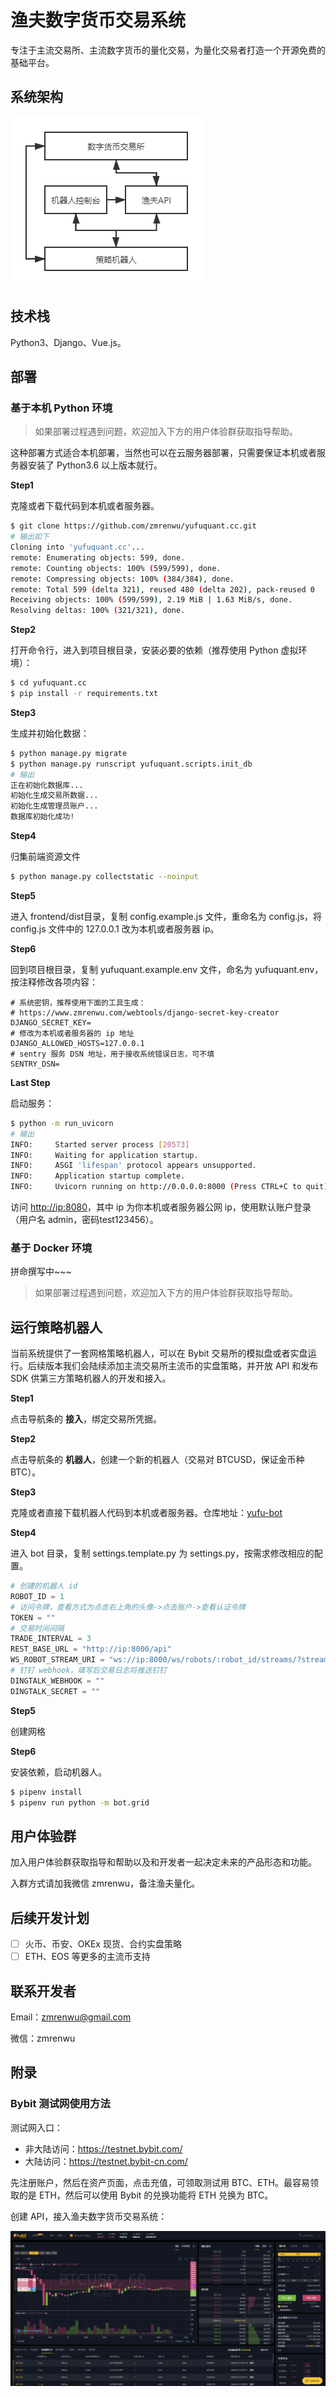 

# 渔夫数字货币交易系统

专注于主流交易所、主流数字货币的量化交易，为量化交易者打造一个开源免费的基础平台。

## 系统架构

![](./screenshots/yufu系统架构.png)

## 技术栈

Python3、Django、Vue.js。

## 部署

### 基于本机 Python 环境

> 如果部署过程遇到问题，欢迎加入下方的用户体验群获取指导帮助。

这种部署方式适合本机部署，当然也可以在云服务器部署，只需要保证本机或者服务器安装了 Python3.6 以上版本就行。

**Step1**

克隆或者下载代码到本机或者服务器。

```bash
$ git clone https://github.com/zmrenwu/yufuquant.cc.git
# 输出如下
Cloning into 'yufuquant.cc'...
remote: Enumerating objects: 599, done.
remote: Counting objects: 100% (599/599), done.
remote: Compressing objects: 100% (384/384), done.
remote: Total 599 (delta 321), reused 480 (delta 202), pack-reused 0
Receiving objects: 100% (599/599), 2.19 MiB | 1.63 MiB/s, done.
Resolving deltas: 100% (321/321), done.
```

**Step2**

打开命令行，进入到项目根目录，安装必要的依赖（推荐使用 Python 虚拟环境）：

```bash
$ cd yufuquant.cc
$ pip install -r requirements.txt
```

**Step3**

生成并初始化数据：

```bash
$ python manage.py migrate
$ python manage.py runscript yufuquant.scripts.init_db
# 输出
正在初始化数据库...
初始化生成交易所数据...
初始化生成管理员账户...
数据库初始化成功!
```

**Step4**

归集前端资源文件

```bash
$ python manage.py collectstatic --noinput
```

**Step5**

进入 frontend/dist目录，复制 config.example.js 文件，重命名为 config.js，将 config.js 文件中的 127.0.0.1 改为本机或者服务器 ip。

**Step6**

回到项目根目录，复制 yufuquant.example.env 文件，命名为 yufuquant.env，按注释修改各项内容：

```
# 系统密钥，推荐使用下面的工具生成：
# https://www.zmrenwu.com/webtools/django-secret-key-creator 
DJANGO_SECRET_KEY=
# 修改为本机或者服务器的 ip 地址
DJANGO_ALLOWED_HOSTS=127.0.0.1
# sentry 服务 DSN 地址，用于接收系统错误日志，可不填
SENTRY_DSN=
```

**Last Step**

启动服务：

```bash
$ python -m run_uvicorn
# 输出
INFO:     Started server process [20573]
INFO:     Waiting for application startup.
INFO:     ASGI 'lifespan' protocol appears unsupported.
INFO:     Application startup complete.
INFO:     Uvicorn running on http://0.0.0.0:8000 (Press CTRL+C to quit)
```

访问 [http://ip:8080](http://ip:8080)，其中 ip 为你本机或者服务器公网 ip，使用默认账户登录（用户名 admin，密码test123456）。

### 基于 Docker 环境

拼命撰写中~~~

> 如果部署过程遇到问题，欢迎加入下方的用户体验群获取指导帮助。

## 运行策略机器人

当前系统提供了一套网格策略机器人，可以在 Bybit 交易所的模拟盘或者实盘运行。后续版本我们会陆续添加主流交易所主流币的实盘策略，并开放 API 和发布 SDK 供第三方策略机器人的开发和接入。

**Step1**

点击导航条的 **接入**，绑定交易所凭据。

**Step2**

点击导航条的 **机器人**，创建一个新的机器人（交易对 BTCUSD，保证金币种 BTC）。

**Step3**

克隆或者直接下载机器人代码到本机或者服务器。仓库地址：[yufu-bot](https://github.com/zmrenwu/yufu-bot)

**Step4**

进入 bot 目录，复制 settings.template.py 为 settings.py，按需求修改相应的配置。

```python
# 创建的机器人 id
ROBOT_ID = 1
# 访问令牌，查看方式为点击右上角的头像->点击账户->查看认证令牌
TOKEN = ""
# 交易时间间隔
TRADE_INTERVAL = 3
REST_BASE_URL = "http://ip:8000/api"
WS_ROBOT_STREAM_URI = "ws://ip:8000/ws/robots/:robot_id/streams/?stream_key=robot-stream-key"
# 钉钉 webhook，填写后交易日志将推送钉钉
DINGTALK_WEBHOOK = ""
DINGTALK_SECRET = ""
```

**Step5**

创建网格

**Step6**

安装依赖，启动机器人。

```bash
$ pipenv install
$ pipenv run python -m bot.grid
```

## 用户体验群

加入用户体验群获取指导和帮助以及和开发者一起决定未来的产品形态和功能。

入群方式请加我微信 zmrenwu，备注渔夫量化。

## 后续开发计划

- [ ] 火币、币安、OKEx 现货、合约实盘策略
- [ ] ETH、EOS 等更多的主流币支持

## 联系开发者

Email：zmrenwu@gmail.com

微信：zmrenwu

## 附录

### Bybit 测试网使用方法

测试网入口：

- 非大陆访问：https://testnet.bybit.com/
- 大陆访问：https://testnet.bybit-cn.com/

先注册账户，然后在资产页面，点击充值，可领取测试用 BTC、ETH。最容易领取的是 ETH，然后可以使用 Bybit 的兑换功能将 ETH 兑换为 BTC。

创建 API，接入渔夫数字货币交易系统：

![](./screenshots/Bybit交易界面.png)